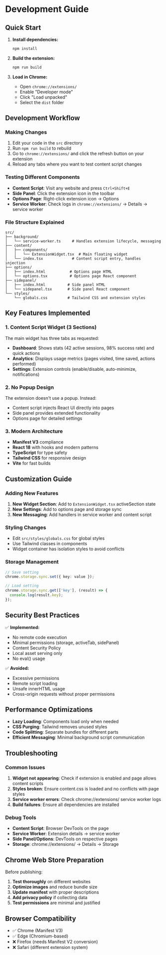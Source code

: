 # Development Guide

## Quick Start

1. **Install dependencies:**
   ```bash
   npm install
   ```

2. **Build the extension:**
   ```bash
   npm run build
   ```

3. **Load in Chrome:**
   - Open `chrome://extensions/`
   - Enable "Developer mode"
   - Click "Load unpacked"
   - Select the `dist` folder

## Development Workflow

### Making Changes

1. Edit your code in the `src` directory
2. Run `npm run build` to rebuild
3. Go to `chrome://extensions/` and click the refresh button on your extension
4. Reload any tabs where you want to test content script changes

### Testing Different Components

- **Content Script**: Visit any website and press `Ctrl+Shift+E`
- **Side Panel**: Click the extension icon in the toolbar
- **Options Page**: Right-click extension icon → Options
- **Service Worker**: Check logs in `chrome://extensions/` → Details → service worker

### File Structure Explained

```
src/
├── background/
│   └── service-worker.ts     # Handles extension lifecycle, messaging
├── content/
│   ├── components/
│   │   └── ExtensionWidget.tsx  # Main floating widget
│   └── index.tsx             # Content script entry, handles injection
├── options/
│   ├── index.html           # Options page HTML
│   └── options.tsx          # Options page React component
├── sidepanel/
│   ├── index.html          # Side panel HTML
│   └── sidepanel.tsx       # Side panel React component
└── styles/
    └── globals.css         # Tailwind CSS and extension styles
```

## Key Features Implemented

### 1. Content Script Widget (3 Sections)

The main widget has three tabs as requested:

- **Dashboard**: Shows stats (42 active sessions, 98% success rate) and quick actions
- **Analytics**: Displays usage metrics (pages visited, time saved, actions performed)
- **Settings**: Extension controls (enable/disable, auto-minimize, notifications)

### 2. No Popup Design

The extension doesn't use a popup. Instead:
- Content script injects React UI directly into pages
- Side panel provides extended functionality
- Options page for detailed settings

### 3. Modern Architecture

- **Manifest V3** compliance
- **React 18** with hooks and modern patterns
- **TypeScript** for type safety
- **Tailwind CSS** for responsive design
- **Vite** for fast builds

## Customization Guide

### Adding New Features

1. **New Widget Section**: Add to `ExtensionWidget.tsx` activeSection state
2. **New Settings**: Add to options page and storage sync
3. **New Messaging**: Add handlers in service worker and content script

### Styling Changes

- Edit `src/styles/globals.css` for global styles
- Use Tailwind classes in components
- Widget container has isolation styles to avoid conflicts

### Storage Management

```typescript
// Save setting
chrome.storage.sync.set({ key: value });

// Load setting
chrome.storage.sync.get(['key'], (result) => {
  console.log(result.key);
});
```

## Security Best Practices

✅ **Implemented:**
- No remote code execution
- Minimal permissions (storage, activeTab, sidePanel)
- Content Security Policy
- Local asset serving only
- No eval() usage

✅ **Avoided:**
- Excessive permissions
- Remote script loading
- Unsafe innerHTML usage
- Cross-origin requests without proper permissions

## Performance Optimizations

- **Lazy Loading**: Components load only when needed
- **CSS Purging**: Tailwind removes unused styles
- **Code Splitting**: Separate bundles for different parts
- **Efficient Messaging**: Minimal background script communication

## Troubleshooting

### Common Issues

1. **Widget not appearing**: Check if extension is enabled and page allows content scripts
2. **Styles broken**: Ensure content.css is loaded and no conflicts with page styles
3. **Service worker errors**: Check chrome://extensions/ service worker logs
4. **Build failures**: Ensure all dependencies are installed

### Debug Tools

- **Content Script**: Browser DevTools on the page
- **Service Worker**: Extension details → service worker
- **Side Panel/Options**: DevTools on respective pages
- **Storage**: chrome://extensions/ → Details → Storage

## Chrome Web Store Preparation

Before publishing:

1. **Test thoroughly** on different websites
2. **Optimize images** and reduce bundle size
3. **Update manifest** with proper descriptions
4. **Add privacy policy** if collecting data
5. **Test permissions** are minimal and justified

## Browser Compatibility

- ✅ Chrome (Manifest V3)
- ✅ Edge (Chromium-based)
- ❌ Firefox (needs Manifest V2 conversion)
- ❌ Safari (different extension system)